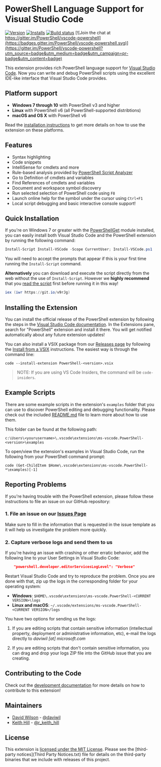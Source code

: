 # PowerShell Language Support for Visual Studio Code

[![Version](https://vsmarketplacebadge.apphb.com/version/ms-vscode.PowerShell.svg)](https://marketplace.visualstudio.com/items?itemName=ms-vscode.PowerShell) [![Installs](https://vsmarketplacebadge.apphb.com/installs-short/ms-vscode.PowerShell.svg)](https://marketplace.visualstudio.com/items?itemName=ms-vscode.PowerShell) [![Build status](https://ci.appveyor.com/api/projects/status/x2g1u375ih4w1xcc/branch/develop?svg=true)](https://ci.appveyor.com/project/PowerShell/vscode-powershell/branch/develop) [![Join the chat at https://gitter.im/PowerShell/vscode-powershell](https://badges.gitter.im/PowerShell/vscode-powershell.svg)](https://gitter.im/PowerShell/vscode-powershell?utm_source=badge&utm_medium=badge&utm_campaign=pr-badge&utm_content=badge)

This extension provides rich PowerShell language support for [Visual Studio Code](https://github.com/Microsoft/vscode).
Now you can write and debug PowerShell scripts using the excellent IDE-like interface
that Visual Studio Code provides.

## Platform support

- **Windows 7 through 10** with PowerShell v3 and higher
- **Linux** with PowerShell v6 (all PowerShell-supported distribtions)
- **macOS and OS X** with PowerShell v6

Read the [installation instructions](https://github.com/PowerShell/PowerShell/blob/master/docs/learning-powershell/using-vscode.md)
to get more details on how to use the extension on these platforms.

## Features

- Syntax highlighting
- Code snippets
- IntelliSense for cmdlets and more
- Rule-based analysis provided by [PowerShell Script Analyzer](http://github.com/PowerShell/PSScriptAnalyzer)
- Go to Definition of cmdlets and variables
- Find References of cmdlets and variables
- Document and workspace symbol discovery
- Run selected selection of PowerShell code using `F8`
- Launch online help for the symbol under the cursor using `Ctrl+F1`
- Local script debugging and basic interactive console support!

## Quick Installation

If you're on Windows 7 or greater with the [PowerShellGet](https://msdn.microsoft.com/powershell/gallery/readme)
module installed, you can easily install both Visual Studio Code and the PowerShell
extension by running the following command:

```powershell
Install-Script Install-VSCode -Scope CurrentUser; Install-VSCode.ps1
```

You will need to accept the prompts that appear if this is your first time running
the `Install-Script` command.

**Alternatively** you can download and execute the script directly from the web
without the use of `Install-Script`.  However we **highly recommend** that you
[read the script](https://github.com/PowerShell/vscode-powershell/blob/develop/scripts/Install-VSCode.ps1)
first before running it in this way!

```powershell
iex (iwr https://git.io/v9rJg)
```

## Installing the Extension

You can install the official release of the PowerShell extension by following the steps
in the [Visual Studio Code documentation](https://code.visualstudio.com/docs/editor/extension-gallery).
In the Extensions pane, search for "PowerShell" extension and install it there.  You will
get notified automatically about any future extension updates!

You can also install a VSIX package from our [Releases page](https://github.com/PowerShell/vscode-powershell/releases) by following the
[Install from a VSIX](https://code.visualstudio.com/docs/extensions/install-extension#_install-from-a-vsix)
instructions.  The easiest way is through the command line:

```
code --install-extension PowerShell-<version>.vsix
```

> NOTE: If you are using VS Code Insiders, the command will be `code-insiders`.

## Example Scripts

There are some example scripts in the extension's `examples` folder that you can
use to discover PowerShell editing and debugging functionality.  Please
check out the included [README.md](examples/README.md) file to learn more about
how to use them.

This folder can be found at the following path:
```
c:\Users\<yourusername>\.vscode\extensions\ms-vscode.PowerShell-<version>\examples
```
To open/view the extension's examples in Visual Studio Code, run the following from your PowerShell command prompt:
```
code (Get-ChildItem $Home\.vscode\extensions\ms-vscode.PowerShell-*\examples)[-1]
```

## Reporting Problems

If you're having trouble with the PowerShell extension, please follow these instructions
to file an issue on our GitHub repository:

### 1. File an issue on our [Issues Page](https://github.com/PowerShell/vscode-powershell/issues)

Make sure to fill in the information that is requested in the issue template as it
will help us investigate the problem more quickly.

### 2. Capture verbose logs and send them to us

If you're having an issue with crashing or other erratic behavior, add the following
line to your User Settings in Visual Studio Code:

```json
    "powershell.developer.editorServicesLogLevel": "Verbose"
```

Restart Visual Studio Code and try to reproduce the problem.  Once you are done with
that, zip up the logs in the corresponding folder for your operating system:

- **Windows**: `$HOME\.vscode\extensions\ms-vscode.PowerShell-<CURRENT VERSION>\logs`
- **Linux and macOS**: `~/.vscode/extensions/ms-vscode.PowerShell-<CURRENT VERSION>/logs`

You have two options for sending us the logs:

  1. If you are editing scripts that contain sensitive information (intellectual property,
     deployment or administrative information, etc), e-mail the logs directly to
     *daviwil [at] microsoft.com*

  2. If you are editing scripts that don't contain sensitive information, you can drag and
     drop your logs ZIP file into the GitHub issue that you are creating.


## Contributing to the Code

Check out the [development documentation](docs/development.md) for more details
on how to contribute to this extension!

## Maintainers

- [David Wilson](https://github.com/daviwil) - [@daviwil](http://twitter.com/daviwil)
- [Keith Hill](https://github.com/rkeithhill) - [@r_keith_hill](http://twitter.com/r_keith_hill)

## License

This extension is [licensed under the MIT License](LICENSE.txt).  Please see the
[third-party notices](Third Party Notices.txt) file for details on the third-party
binaries that we include with releases of this project.
